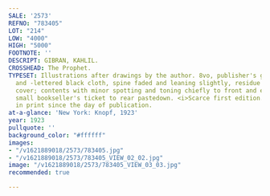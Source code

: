 ```yaml
---
SALE: '2573'
REFNO: "783405"
LOT: "214"
LOW: "4000"
HIGH: "5000"
FOOTNOTE: ''
DESCRIPT: GIBRAN, KAHLIL.
CROSSHEAD: The Prophet.
TYPESET: Illustrations after drawings by the author. 8vo, publisher's gilt-stamped
  and -lettered black cloth, spine faded and leaning slightly, residue stains to front
  cover; contents with minor spotting and toning chiefly to front and end matter,
  small bookseller's ticket to rear pastedown. <i>Scarce first edition.</i> Continuously
  in print since the day of publication.
at-a-glance: 'New York: Knopf, 1923'
year: 1923
pullquote: ''
background_color: "#ffffff"
images:
- "/v1621889018/2573/783405.jpg"
- "/v1621889018/2573/783405_VIEW_02_02.jpg"
image: "/v1621889018/2573/783405_VIEW_03_03.jpg"
recommended: true

---
```

